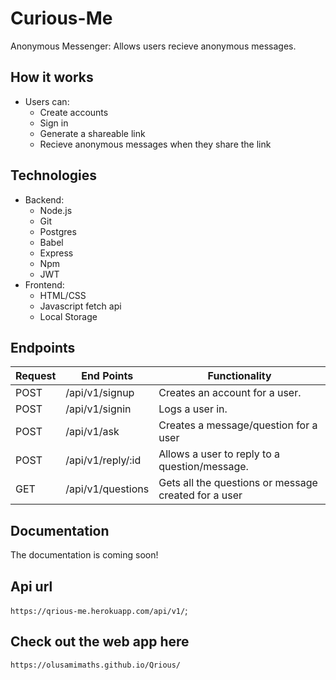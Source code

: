 # Curious-Me
Anonymous Messenger: Allows users recieve anonymous messages.

## How it works
* Users can:
  - Create accounts
  - Sign in
  - Generate a shareable link
  - Recieve anonymous messages when they share the link

## Technologies
* Backend:
  - Node.js
  - Git
  - Postgres
  - Babel
  - Express
  - Npm
  - JWT
* Frontend:
  - HTML/CSS
  - Javascript fetch api
  - Local Storage


## Endpoints

| Request       | End Points                    | Functionality |
| ------------- | -------------                 |-------------
| POST          | /api/v1/signup                | Creates an account for a user. |
| POST          | /api/v1/signin                | Logs a user in. |
| POST          | /api/v1/ask                   | Creates a message/question for a user |
| POST          | /api/v1/reply/:id             | Allows a user to reply to a question/message. |
| GET           | /api/v1/questions             | Gets all the questions or message created for a user |

## Documentation
The documentation is coming soon!

## Api url
`https://qrious-me.herokuapp.com/api/v1/`;

## Check out the web app here
`https://olusamimaths.github.io/Qrious/`

